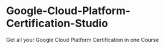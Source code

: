 # Google-Cloud-Platform-Certification-Studio
Get all your Google Cloud Platform Certification in one Course
